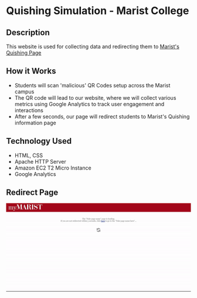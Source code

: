 # Quishing Simulation - Marist College

## Description 

This website is used for collecting data and redirecting them to [Marist's Quishing Page](https://www.marist.edu/information-security/cyber-qr)

## How it Works

- Students will scan 'malicious' QR Codes setup across the Marist campus
- The QR code will lead to our website, where we will collect various metrics using Google Analytics to track user engagement and interactions
- After a few seconds, our page will redirect students to Marist's Quishing information page

## Technology Used
- HTML, CSS
- Apache HTTP Server
- Amazon EC2 T2 Micro Instance
- Google Analytics

## Redirect Page
![Redirect Page](https://github.com/EthanOndreicka/cyber-capping/blob/main/assets/website-working.gif)
